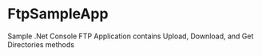 # FtpSampleApp
Sample .Net Console FTP Application contains Upload, Download, and Get Directories methods

